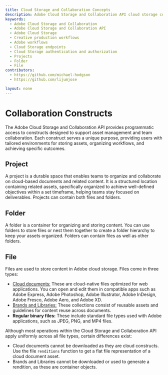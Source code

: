 ```yaml
---
title: Cloud Storage and Collaboration Concepts
description: Adobe Cloud Storage and Collaboration API cloud storage concepts
keywords:
  - Adobe Cloud Storage and Collaboration
  - Adobe Cloud Storage and Collaboration API
  - Adobe Cloud Storage
  - Creative production workflows
  - Adobe workflows
  - Cloud Storage endpoints
  - Cloud Storage authentication and authorization
  - Projects
  - Folder
  - File
contributors:
  - https://github.com/michael-hodgson
  - https://github.com/lijumjose

layout: none
---
```


# Collaboration Constructs

The Adobe Cloud Storage and Collaboration API provides programmatic access to constructs designed to support asset management and team collaboration. Each construct serves a unique purpose, providing users with tailored environments for storing assets, organizing workflows, and achieving specific outcomes.

## Project

A project is a durable space that enables teams to organize and collaborate on cloud-based documents and related content. It is a structured location containing related assets, specifically organized to achieve well-defined objectives within a set timeframe, helping teams stay focused on deliverables.
Projects can contain both files and folders.

## Folder

A folder is a container for organizing and storing content. You can use folders to store files or nest them together to create a folder hierarchy to keep your assets organized. Folders can contain files as well as other folders.

## File

Files are used to store content in Adobe cloud storage. Files come in three types:

- [Cloud documents:](https://helpx.adobe.com/creative-cloud/help/about-cloud-documents.html) These are cloud-native files optimized for web applications. You can open and edit them in compatible apps such as Adobe Express, Adobe Photoshop, Adobe Illustrator, Adobe InDesign, Adobe Fresco, Adobe Aero, and Adobe XD.
- [Brands and Libraries:](https://helpx.adobe.com/creative-cloud/help/libraries.html) These collections consist of reusable assets and guidelines for content reuse across documents.
- **Regular binary files:**  These include standard file types used with Adobe applications, such as JPEG, PNG, and MP4 files.

Although most operations within the Cloud Storage and Collaboration API apply uniformly across all file types, certain differences exist:

- Cloud documents cannot be downloaded as they are cloud constructs. Use the file `renditions` function to get a flat file representation of a cloud document asset.
- Brands and Libraries cannot be downloaded or used to generate a rendition, as these are container objects.
